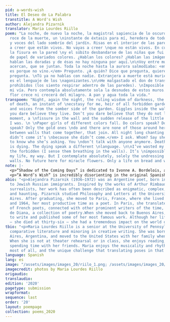 ```yaml
---
pid: a-words-wish
title: El Deseo de La Palabra
transtitle: A Word's Wish
author: Alejandra Pizarnik
translator: Maria Lourdes Riillo
poem: "La noche, de nuevo la noche, la magistral sapiencia de lo oscuro, el cálido
  roce de la muerte, un \ninstante de éxtasis para mí, heredera de todo jardín prohibido.\n\nPasos
  y voces del lado sombrío del jardín. Risas en el interior de las paredes. No vayas
  a creer que están vivos. No vayas a creer \nque no están vivos. En cualquier momento
  la fisura en la pared \ny el súbito desbandarse de las niñas que fui.\n\nCaen niñas
  de papel de variados colores. ¿Hablan los colores? ¿Hablan las imágenes de papel?\nSolamente
  hablan las doradas y de ésas no hay ninguna por aquí.\n\nVoy entre muros que se
  acercan, que se juntan. Toda la noche hasta la aurora salmodiaba: <em>Si no \nvino
  es porque no vino.</em> Pregunto. ¿A quién? Dice que pregunta, quiere saber a quién
  pregunta. \nTú ya no hablas con nadie. Extranjera a muerte está muriéndose. Otro
  es el lenguaje de los \nagonizantes.\n\nHe malgastado el don de transfigurar a los
  prohibidos (los siento respirar adentro de las paredes). \nImposible narrar mi día,
  mi vía. Pero contempla absolutamente sola la desnudes de estos muros. \nNinguna
  flor crece ni crecerá del milagro. A pan y agua toda la vida."
transpoem: "Night, again the night, the ruling wisdom of darkness, the kindled caress
  of death, an instant of \necstasy for me, heir of all forbidden garden. \n \nFootsteps
  and voices from the somber side of the garden. Giggles inside the walls. \nDon’t
  you dare believe they live. Don’t you dare believe that they do not live. At any
  moment, a \nfissure in the wall and the sudden release of the little girls that
  I was. \n \nPaper girls of different colors fall. Do colors speak? Do paper images
  speak? Only the gold ones \ndo and there are none of those around here.\n \nI go
  between walls that come together, that join. All night long chanting: <em>If she
  didn’t come it’s \nbecause she didn’t come.</em> I ask. Whom? Say she asks, wanting
  to know who she’s asking. You \ndon’t talk with anyone anymore. Death’s stranger
  is dying. The dying speak a different \nlanguage. \n\nI’ve wasted my gift for transforming
  the forbidden (I sense them breathing in the walls). It’s \nimpossible to narrate
  my life, my way. But I contemplate absolutely, solely the undressing of \nthese
  walls. No future here for miracle flowers. Only a life on bread and water."
note: |-
  <p>“Shadow of the Coming Days” is dedicated to Ivonne A. Bordelois, an Argentine poet, essayist, and friend of Pizarnik. The two frequently exchanged correspondence. The poem reflects not a resignation, but an acceptance of the transfiguration of the body and mind, a reflection of days to come. To translate this poem, I began with a literal translation, then meditated on specific words. The word at the end of the first line, <em>alba</em>, means “sunrise” or “dawn.” I translated it as “daybreak,” however, because “daybreak” reminds me of the Spanish word <em>parto</em>, which means both “break” and “labor (birth).” I enjoyed the juxtaposition “daybreak” contributes to in “They will dress me with ashes at daybreak.” Also, instead using the literal translation of <em>muro</em>, which is “wall,” I settled on “mural.” I think that a memory of a mural is still a wall, but a wall with a vivid painting on it is potentially a haunting memory. I had trouble with the second-to-last line specifically because I wanted to preserve its stops and silences. Its literal translation is “in the respiration.” I preserved the “in,” and changed “respiration” to “steady breath.” As for the last line, “beast” is more mystical and threatening than “animal,” which I thought would mesh better with the word “dreaming” and the dreamlike quality of the poem.</p>
  <p>“A Word’s Wish” is incredibly disorienting in the original Spanish, and unlike anything I have ever read. As with “Shadow of Days to Come,” I wanted to preserve the unsettling feeling in the English translation. Pizarnik wrote many poems about the night. She often stayed up late, writing endlessly. This poem is a journey back into the night, where she contemplates who she was as a little girl and whether that girl ever even existed. The second and fourth stanzas were the most challenging for me to translate. The Spanish is not grammatically correct in the second stanza of the original poem, so it was difficult to translate while preserving the uniqueness of the original. Further, the last line of the second stanza is particularly interesting because it is not a straightforward sentence. A literal translation is “at any moment, the fissure in the wall and the sudden undoing of the girls I was.” In order to retain the broken and unclear nature of the sentence, I kept the first half of the sentence and left “girls” plural. Regarding the fourth stanza, it is not gendered in the original poem, but as I was translating, I began to use “she” and it resonated with me. It seems to me that the narrator in the fourth stanza yearns for the little girl that she once was. The little girl is long gone, but her imprint remains. She is so distant, in fact, that she even speaks a different language. Finally, I spent some time on the last sentence because it didn’t have a verb. Literally, the line translates as “to bread and water all life.” I think that at the end, the narrator accepts there will be no miracle, and that she must continue to live satisfied by the simple things, such as bread and water. It’s not defeat, but an acceptance of reality.</p>
abio: "<p>Alejandra Pizarnik (1936–1972) was an Argentine poet, born in Buenos Aires
  to Jewish Russian immigrants. Inspired by the works of Arthur Rimbaud and other
  surrealists, her work has often been described as enigmatic, complex, intimate,
  and haunting. Pizarnik studied Philosophy and Letters at the University of Buenos
  Aires. After graduating, she moved to Paris, France, where she lived between 1960
  and 1964, her most productive time as a poet. In Paris, she translated the works
  of French poets, connected with other prominent writers of the time, and wrote Arbol
  de Diana, a collection of poetry.When she moved back to Buenos Aires, she continued
  to write and published some of her most famous work. Although her life was cut short
  — she died at thirty-six — she had a tremendous impact on the world of modern poetry.</p>"
tbio: "<p>Maria Lourdes Riillo is a senior at the University of Pennsylvania studying
  comparative literature and minoring in creative writing. She was born in Buenos
  Aires, Argentina, and moved to the United States with her family when she was six.
  When she is not at theater rehearsal or in class, she enjoys reading, baking, and
  spending time with her friends. Maria enjoys the musicality and rhythm of poetry
  most of all, and the unique challenge that translating poses in that regard.</p>"
language: Spanish
lang: es
image: "/assets/images/images_20/riilo_1.png; /assets/images/images_20/riilo_2.png"
imagecredit: photos by Maria Lourdes Riillo
origaudio:
translaudio:
edition: '2020'
pagetype: submission
wrapformat:
sequence: last
order: '20'
layout: poempage
collection: poems_2020
---
```

